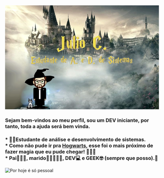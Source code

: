 ![image](https://raw.githubusercontent.com/juliodev-13/Juliodev/main/potterhead2.jpg)

<h3>Sejam bem-vindos ao meu perfil, sou um DEV iniciante, por tanto, toda a ajuda será bem vinda.</h3>
<h3>* 👨‍🎓Estudante de análise e desenvolvimento de sistemas.<br> 
* Como não pude ir pra <b><u>Hogwarts</u></b>, esse foi o mais próximo de fazer <b>magia</b> que eu pude chegar! 🧙🏼‍♂️<br> 
* Pai👨‍👩‍👧, marido👩🏽‍🤝‍👨🏼, DEV💻 e GEEK🤓 (sempre que posso).👻</h3>


<img src="https://cdn-images-1.medium.com/max/800/0*VV3Nmxgv3KX4sLhr.gif" alt="Por hoje é só pessoal" title="Por hoje é só pessoal">
